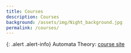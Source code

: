 ```yaml
---
title: Courses
description: Courses
background: /assets/img/Night_background.jpg
permalink: /courses/
---
```


{: .alert .alert-info}
Automata Theory: [course site]()
